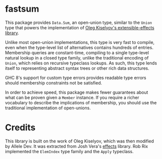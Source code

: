 # fastsum

This package provides `Data.Sum`, an open-union type, similar to the `Union` type that powers the implementation of [Oleg Kiselyov's extensible-effects library](http://okmij.org/ftp/Haskell/extensible/).

Unlike most open-union implementations, this type is very fast to compile, even when the type-level list of alternatives contains hundreds of entries. Membership queries are constant-time, compiling to a single type-level natural lookup in a closed type family, unlike the traditional encoding of `Union`, which relies on recursive typeclass lookups. As such, this type lends itself to representing abstract syntax trees or other rich data structures. 

GHC 8's support for custom type errors provides readable type errors should membership constraints not be satisfied.

In order to achieve speed, this package makes fewer guarantees about what can be proven given a `Member` instance. If you require a richer vocabulary to describe the implications of membership, you should use the traditional implementation of open-unions.

# Credits

This library is built on the work of Oleg Kiselyov, which was then modified by Allele Dev. It was extracted from Josh Vera's [effects](https://github.com/joshvera/effects/) library. Rob Rix implemented the `ElemIndex` type family and the `Apply` typeclass.
